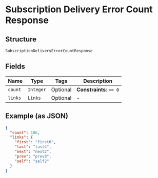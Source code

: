 
# Subscription Delivery Error Count Response

## Structure

`SubscriptionDeliveryErrorCountResponse`

## Fields

| Name | Type | Tags | Description |
|  --- | --- | --- | --- |
| `count` | `Integer` | Optional | **Constraints**: `>= 0` |
| `links` | [`Links`](../../doc/models/links.md) | Optional | - |

## Example (as JSON)

```json
{
  "count": 186,
  "links": {
    "first": "first0",
    "last": "last4",
    "next": "next2",
    "prev": "prev8",
    "self": "self2"
  }
}
```

